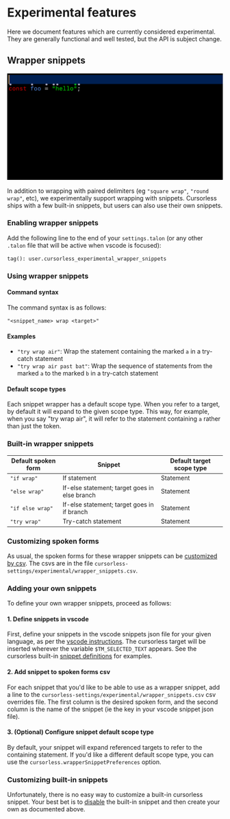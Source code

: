 # Experimental features

Here we document features which are currently considered experimental. They are generally functional and well tested, but the API is subject change.

## Wrapper snippets

![Wrapper snippet demo](images/tryWrapFine.gif)

In addition to wrapping with paired delimiters (eg `"square wrap"`, `"round wrap"`, etc), we experimentally support wrapping with snippets. Cursorless ships with a few built-in snippets, but users can also use their own snippets.

### Enabling wrapper snippets

Add the following line to the end of your `settings.talon` (or any other `.talon` file that will be active when vscode is focused):

```
tag(): user.cursorless_experimental_wrapper_snippets
```

### Using wrapper snippets

#### Command syntax

The command syntax is as follows:

```
"<snippet_name> wrap <target>"
```

#### Examples

- `"try wrap air"`: Wrap the statement containing the marked `a` in a try-catch statement
- `"try wrap air past bat"`: Wrap the sequence of statements from the marked `a` to the marked `b` in a try-catch statement

#### Default scope types

Each snippet wrapper has a default scope type. When you refer to a target, by default it will expand to the given scope type. This way, for example, when you say "try wrap air", it will refer to the statement containing `a` rather than just the token.

### Built-in wrapper snippets

| Default spoken form | Snippet                                       | Default target scope type |
| ------------------- | --------------------------------------------- | ------------------------- |
| `"if wrap"`         | If statement                                  | Statement                 |
| `"else wrap"`       | If-else statement; target goes in else branch | Statement                 |
| `"if else wrap"`    | If-else statement; target goes in if branch   | Statement                 |
| `"try wrap"`        | Try-catch statement                           | Statement                 |

### Customizing spoken forms

As usual, the spoken forms for these wrapper snippets can be [customized by csv](customization.md). The csvs are in the file `cursorless-settings/experimental/wrapper_snippets.csv`.

### Adding your own snippets

To define your own wrapper snippets, proceed as follows:

#### 1. Define snippets in vscode

First, define your snippets in the vscode snippets json file for your given language, as per the [vscode instructions](https://code.visualstudio.com/docs/editor/userdefinedsnippets). The cursorless target will be inserted wherever the variable `$TM_SELECTED_TEXT` appears. See the cursorless built-in [snippet definitions](https://github.com/pokey/cursorless-vscode/tree/main/snippets) for examples.

#### 2. Add snippet to spoken forms csv

For each snippet that you'd like to be able to use as a wrapper snippet, add a line to the `cursorless-settings/experimental/wrapper_snippets.csv` csv overrides file. The first column is the desired spoken form, and the second column is the name of the snippet (ie the key in your vscode snippet json file).

#### 3. (Optional) Configure snippet default scope type

By default, your snippet will expand referenced targets to refer to the containing statement. If you'd like a different default scope type, you can use the `cursorless.wrapperSnippetPreferences` option.

### Customizing built-in snippets

Unfortunately, there is no easy way to customize a built-in cursorless snippet. Your best bet is to [disable](customization.md#removing-a-term) the built-in snippet and then create your own as documented above.
